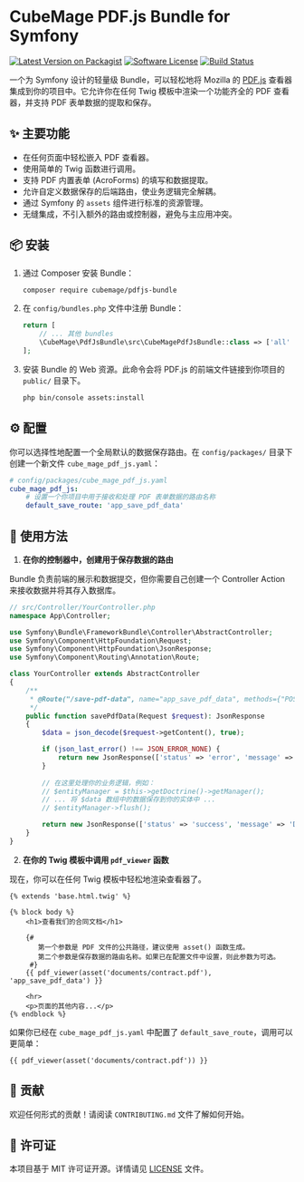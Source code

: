 # CubeMage PDF.js Bundle for Symfony

[![Latest Version on Packagist](https://img.shields.io/packagist/v/cubemage/pdfjs-bundle.svg?style=flat-square)](https://packagist.org/packages/cubemage/pdfjs-bundle)
[![Software License](https://img.shields.io/badge/license-MIT-brightgreen.svg?style=flat-square)](LICENSE)
[![Build Status](https://img.shields.io/github/actions/workflow/status/your-github-username/cubemage-pdfjs-bundle/ci.yml?branch=main&style=flat-square)](https://github.com/your-github-username/cubemage-pdfjs-bundle/actions)

一个为 Symfony 设计的轻量级 Bundle，可以轻松地将 Mozilla 的 [PDF.js](https://github.com/mozilla/pdf.js) 查看器集成到你的项目中。它允许你在任何 Twig 模板中渲染一个功能齐全的 PDF 查看器，并支持 PDF 表单数据的提取和保存。

## ✨ 主要功能

-   在任何页面中轻松嵌入 PDF 查看器。
-   使用简单的 Twig 函数进行调用。
-   支持 PDF 内置表单 (AcroForms) 的填写和数据提取。
-   允许自定义数据保存的后端路由，使业务逻辑完全解耦。
-   通过 Symfony 的 `assets` 组件进行标准的资源管理。
-   无缝集成，不引入额外的路由或控制器，避免与主应用冲突。

## 📦 安装

1.  通过 Composer 安装 Bundle：

    ```bash
    composer require cubemage/pdfjs-bundle
    ```

2. 在 `config/bundles.php` 文件中注册 Bundle：

   ```php
   return [
       // ... 其他 bundles
       \CubeMage\PdfJsBundle\src\CubeMagePdfJsBundle::class => ['all' => true],
   ];
   ```

3.  安装 Bundle 的 Web 资源。此命令会将 PDF.js 的前端文件链接到你项目的 `public/` 目录下。

    ```bash
    php bin/console assets:install
    ```

## ⚙️ 配置

你可以选择性地配置一个全局默认的数据保存路由。在 `config/packages/` 目录下创建一个新文件 `cube_mage_pdf_js.yaml`：

```yaml
# config/packages/cube_mage_pdf_js.yaml
cube_mage_pdf_js:
    # 设置一个你项目中用于接收和处理 PDF 表单数据的路由名称
    default_save_route: 'app_save_pdf_data'
```

## 🚀 使用方法

1.  **在你的控制器中，创建用于保存数据的路由**

Bundle 负责前端的展示和数据提交，但你需要自己创建一个 Controller Action 来接收数据并将其存入数据库。

   ```php
   // src/Controller/YourController.php
   namespace App\Controller;
   
   use Symfony\Bundle\FrameworkBundle\Controller\AbstractController;
   use Symfony\Component\HttpFoundation\Request;
   use Symfony\Component\HttpFoundation\JsonResponse;
   use Symfony\Component\Routing\Annotation\Route;

   class YourController extends AbstractController
   {
       /**
        * @Route("/save-pdf-data", name="app_save_pdf_data", methods={"POST"})
        */
       public function savePdfData(Request $request): JsonResponse
       {
           $data = json_decode($request->getContent(), true);

           if (json_last_error() !== JSON_ERROR_NONE) {
               return new JsonResponse(['status' => 'error', 'message' => 'Invalid JSON'], 400);
           }
           
           // 在这里处理你的业务逻辑，例如：
           // $entityManager = $this->getDoctrine()->getManager();
           // ... 将 $data 数组中的数据保存到你的实体中 ...
           // $entityManager->flush();

           return new JsonResponse(['status' => 'success', 'message' => 'Data saved!']);
       }
   }
   ```

2.  **在你的 Twig 模板中调用 `pdf_viewer` 函数**

现在，你可以在任何 Twig 模板中轻松地渲染查看器了。

   ```twig
   {% extends 'base.html.twig' %}

   {% block body %}
       <h1>查看我们的合同文档</h1>

       {# 
          第一个参数是 PDF 文件的公共路径，建议使用 asset() 函数生成。
          第二个参数是保存数据的路由名称。如果已在配置文件中设置，则此参数为可选。
        #}
       {{ pdf_viewer(asset('documents/contract.pdf'), 'app_save_pdf_data') }}

       <hr>
       <p>页面的其他内容...</p>
   {% endblock %}
   ```

如果你已经在 `cube_mage_pdf_js.yaml` 中配置了 `default_save_route`，调用可以更简单：

   ```twig
   {{ pdf_viewer(asset('documents/contract.pdf')) }}
   ```

## 🤝 贡献

欢迎任何形式的贡献！请阅读 `CONTRIBUTING.md` 文件了解如何开始。

## 📜 许可证

本项目基于 MIT 许可证开源。详情请见 [LICENSE](LICENSE) 文件。